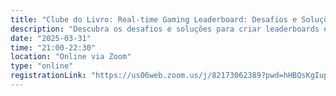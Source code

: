 ```yaml
---
title: "Clube do Livro: Real-time Gaming Leaderboard: Desafios e Soluções"
description: "Descubra os desafios e soluções para criar leaderboards em real-time que medem desempenho e engajamento nos jogos."
date: "2025-03-31"
time: "21:00-22:30"
location: "Online via Zoom"
type: "online"
registrationLink: "https://us06web.zoom.us/j/82173062389?pwd=hHBQsKgIup7tqHe0OeFhyToEzXJcko.1"
---
```

